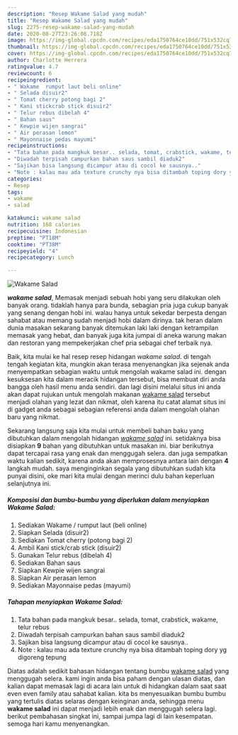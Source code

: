 ```yaml
---
description: "Resep Wakame Salad yang mudah"
title: "Resep Wakame Salad yang mudah"
slug: 2275-resep-wakame-salad-yang-mudah
date: 2020-08-27T23:26:08.718Z
image: https://img-global.cpcdn.com/recipes/eda1750764ce10dd/751x532cq70/wakame-salad-foto-resep-utama.jpg
thumbnail: https://img-global.cpcdn.com/recipes/eda1750764ce10dd/751x532cq70/wakame-salad-foto-resep-utama.jpg
cover: https://img-global.cpcdn.com/recipes/eda1750764ce10dd/751x532cq70/wakame-salad-foto-resep-utama.jpg
author: Charlotte Herrera
ratingvalue: 4.7
reviewcount: 6
recipeingredient:
- " Wakame  rumput laut beli online"
- " Selada disuir2"
- " Tomat cherry potong bagi 2"
- " Kani stickcrab stick disuir2"
- " Telur rebus dibelah 4"
- " Bahan saus"
- " Kewpie wijen sangrai"
- " Air perasan lemon"
- " Mayonnaise pedas mayumi"
recipeinstructions:
- "Tata bahan pada mangkuk besar.. selada, tomat, crabstick, wakame, telur rebus"
- "Diwadah terpisah campurkan bahan saus sambil diaduk2"
- "Sajikan bisa langsung dicampur atau di cocol ke sausnya.."
- "Note : kalau mau ada texture crunchy nya bisa ditambah toping dory yg digoreng tepung"
categories:
- Resep
tags:
- wakame
- salad

katakunci: wakame salad 
nutrition: 168 calories
recipecuisine: Indonesian
preptime: "PT18M"
cooktime: "PT38M"
recipeyield: "4"
recipecategory: Lunch

---
```



![Wakame Salad](https://img-global.cpcdn.com/recipes/eda1750764ce10dd/751x532cq70/wakame-salad-foto-resep-utama.jpg)

<b><i>wakame salad</i></b>, Memasak menjadi sebuah hobi yang seru dilakukan oleh banyak orang. tidaklah hanya para bunda, sebagian pria juga cukup banyak yang senang dengan hobi ini. walau hanya untuk sekedar berpesta dengan sahabat atau memang sudah menjadi hobi dalam dirinya. tak heran dalam dunia masakan sekarang banyak ditemukan laki laki dengan ketrampilan memasak yang hebat, dan banyak juga kita jumpai di aneka warung makan dan restoran yang mempekerjakan chef pria sebagai chef terbaik nya.

Baik, kita mulai ke hal resep resep hidangan <i>wakame salad</i>. di tengah tengah kegiatan kita, mungkin akan terasa menyenangkan jika sejenak anda menyempatkan sebagian waktu untuk mengolah wakame salad ini. dengan kesuksesan kita dalam meracik hidangan tersebut, bisa membuat diri anda bangga oleh hasil menu anda sendiri. dan lagi disini melalui situs ini anda akan dapat rujukan untuk mengolah makanan <u>wakame salad</u> tersebut menjadi olahan yang lezat dan nikmat, oleh karena itu catat alamat situs ini di gadget anda sebagai sebagian referensi anda dalam mengolah olahan baru yang nikmat.




Sekarang langsung saja kita mulai untuk membeli bahan baku yang dibutuhkan dalam mengolah hidangan <u><i>wakame salad</i></u> ini. setidaknya bisa disiapkan <b>9</b> bahan yang dibutuhkan untuk masakan ini. biar berikutnya dapat tercapai rasa yang enak dan menggugah selera. dan juga sempatkan waktu kalian sedikit, karena anda akan memprosesnya antara lain dengan <b>4</b> langkah mudah. saya menginginkan segala yang dibutuhkan sudah kita punyai disini, oke mari kita mulai dengan merinci dulu bahan keperluan selanjutnya ini.

<!--inarticleads1-->

##### Komposisi dan bumbu-bumbu yang diperlukan dalam menyiapkan Wakame Salad:

1. Sediakan  Wakame / rumput laut (beli online)
1. Siapkan  Selada (disuir2)
1. Sediakan  Tomat cherry (potong bagi 2)
1. Ambil  Kani stick/crab stick (disuir2)
1. Gunakan  Telur rebus (dibelah 4)
1. Sediakan  Bahan saus
1. Siapkan  Kewpie wijen sangrai
1. Siapkan  Air perasan lemon
1. Sediakan  Mayonnaise pedas (mayumi)




<!--inarticleads2-->

##### Tahapan menyiapkan Wakame Salad:

1. Tata bahan pada mangkuk besar.. selada, tomat, crabstick, wakame, telur rebus
1. Diwadah terpisah campurkan bahan saus sambil diaduk2
1. Sajikan bisa langsung dicampur atau di cocol ke sausnya..
1. Note : kalau mau ada texture crunchy nya bisa ditambah toping dory yg digoreng tepung




Diatas adalah sedikit bahasan hidangan tentang bumbu <u>wakame salad</u> yang menggugah selera. kami ingin anda bisa paham dengan ulasan diatas, dan kalian dapat memasak lagi di acara lain untuk di hidangkan dalam saat saat even even family atau sahabat kalian. kita bs menyesuaikan bumbu bumbu yang tertulis diatas selaras dengan keinginan anda, sehingga menu <b>wakame salad</b> ini dapat menjadi lebih enak dan menggugah selera lagi. berikut pembahasan singkat ini, sampai jumpa lagi di lain kesempatan. semoga hari kamu menyenangkan.
